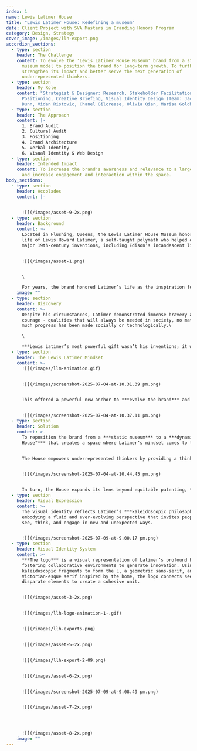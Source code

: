 ```yaml
---
index: 1
name: Lewis Latimer House
title: "Lewis Latimer House: Redefining a museum"
date: Client Project with SVA Masters in Branding Honors Program
category: Design, Strategy
cover_image: /images/llh-export.png
accordion_sections:
  - type: section
    header: The Challenge
    content: To evolve the 'Lewis Latimer House Museum' brand from a standard house
      museum model to position the brand for long-term growth. To further
      strengthen its impact and better serve the next generation of
      underrepresented thinkers.
  - type: section
    header: My Role
    content: "Strategist & Designer: Research, Stakeholder Facilitation,
      Positioning, Creative Briefing, Visual Identity Design (Team: Jackson
      Dunn, Vidan Ristovic, Chanel Gilcrease, Olivia Qian, Marisa Goldberg)"
  - type: section
    header: The Approach
    content: |-
      1. Brand Audit
      2. Cultural Audit
      3. Positioning
      4. Brand Architecture
      5. Verbal Identity
      6. Visual Identity & Web Design
  - type: section
    header: Intended Impact
    content: To increase the brand's awareness and relevance to a larger audience
      and increase engagement and interaction within the space.
body_sections:
  - type: section
    header: Accolades
    content: |-
      

      ![](/images/asset-9-2x.png)
  - type: section
    header: Background
    content: >-
      Located in Flushing, Queens, the Lewis Latimer House Museum honors the
      life of Lewis Howard Latimer, a self-taught polymath who helped develop
      major 19th-century inventions, including Edison’s incandescent light bulb.


      ![](/images/asset-1.png)


      \

      For years, the brand honored Latimer’s life as the inspiration for a noble mission: helping close the gap in equitable patenting for minority innovators. ***However, this limited its relevance among a broader audience.***
    image: ""
  - type: section
    header: Discovery
    content: >-
      Despite his circumstances, Latimer demonstrated immense bravery and
      courage - qualities that will always be needed in society, no matter how
      much progress has been made socially or technologically.\

      \

      ***Lewis Latimer’s most powerful gift wasn’t his inventions; it was his fearless approach to life and learning.***
  - type: section
    header: The Lewis Latimer Mindset
    content: >-
      ![](/images/llm-animation.gif)


      ![](/images/screenshot-2025-07-04-at-10.31.39 pm.png)


      This offered a powerful new anchor to ***evolve the brand*** and its operational model.


      ![](/images/screenshot-2025-07-04-at-10.37.11 pm.png)
  - type: section
    header: Solution
    content: >-
      To reposition the brand from a ***static museum*** to a ***dynamic "Open
      House"*** that creates a space where Latimer’s mindset comes to life.


      The House empowers underrepresented thinkers by providing a thinking playground to nurture their own Lewis Latimer Mindset. A dynamic space of exploration, experimentation, and collaboration.


      ![](/images/screenshot-2025-07-04-at-10.44.45 pm.png)


      In turn, the House expands its lens beyond equitable patenting, ***granting it the flexibility to increase its impact*** through active engagement.
  - type: section
    header: Visual Expression
    content: >-
      The visual identity reflects Latimer’s ***kaleidoscopic philosophy,***
      embodying a fluid and ever-evolving perspective that invites people to
      see, think, and engage in new and unexpected ways.


      ![](/images/screenshot-2025-07-09-at-9.00.17 pm.png)
  - type: section
    header: Visual Identity System
    content: >-
      ***The logo*** is a visual representation of Latimer’s profound belief in
      fostering collaborative environments to generate innovation. Using
      kaleidoscopic fragments to form the L, a geometric sans-serif, and a
      Victorian-esque serif inspired by the home, the logo connects seemingly
      disparate elements to create a cohesive unit.


      ![](/images/asset-3-2x.png)


      ![](/images/llh-logo-animation-1-.gif)


      ![](/images/llh-exports.png)


      ![](/images/asset-5-2x.png)


      ![](/images/llh-export-2-09.png)


      ![](/images/asset-6-2x.png)


      ![](/images/screenshot-2025-07-09-at-9.08.49 pm.png)


      ![](/images/asset-7-2x.png)




      ![](/images/asset-8-2x.png)
    image: ""
---
```

